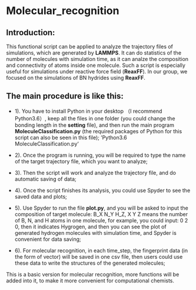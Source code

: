 # Molecular_recognition

## Introduction:

This functional script can be applied to analyze the trajectory files of simulations, which are generated by **LAMMPS**. It can do statistics of the number of molecules with simulation time, as it can analze the composition and connectivity of atoms inside one molecule. Such a script is especially useful for simulations under reactive force field (**ReaxFF**). In our group, we focused on the simulations of BN hydrides using **ReaxFF**.

## The main procedure is like this:

- 1). You have to install Python in your desktop （I recommend Python3.6）, keep all the files in one folder (you could change the bonding length in the **setting** file), and then run the main program **MoleculeClassification.py** (the required packages of Python for this script can also be seen in this file); ’Python3.6 MoleculeClassification.py‘

- 2). Once the program is running, you will be required to type the name of the target trajectory file, which you want to analyze;

- 3). Then the script will work and analyze the trajectory file, and do automatic saving of data;

- 4). Once the script finishes its analysis, you could use Spyder to see the saved data and plots;

- 5). Use Spyder to run the file **plot.py**, and you will be asked to input the composition of target molecule: B_X N_Y H_Z, X Y Z means the number of B, N, and H atoms in one molecule, for example, you could input: 0 2 0, then it indicates Hygrogen, and then you can see the plot of generated hydrogen molecules with simulation time, and Spyder is convenient for data saving;

- 6). For molecular recognition, in each time_step, the fingerprint data (in the form of vector) will be saved in one csv file, then users could use these data to write the structures of the generated molecules;

This is a basic version for molecular recognition, more functions will be added into it, to make it more convenient for computational chemists.
